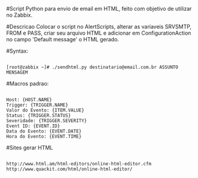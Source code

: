 #Script Python para envio de email em HTML, feito com objetivo de utilizar no Zabbix.

#Descricao
Colocar o script no AlertScripts, alterar as variaveis SRVSMTP, FROM e PASS, criar seu arquivo HTML e adicionar em ConfigurationAction no campo 'Default message' o HTML gerado.

#Syntax:
<pre><code>
[root@zabbix ~]# ./sendhtml.py destinatario@email.com.br ASSUNTO MENSAGEM
</code></pre>

#Macros padrao:
<pre><code>
Host: {HOST.NAME}
Trigger: {TRIGGER.NAME}
Valor do Evento: {ITEM.VALUE}
Status: {TRIGGER.STATUS}
Severidade: {TRIGGER.SEVERITY}
Event ID: {EVENT.ID}
Data do Evento: {EVENT.DATE}
Hora do Evento: {EVENT.TIME}
</code></pre>

#Sites gerar HTML
<pre><code>
http://www.html.am/html-editors/online-html-editor.cfm
http://www.quackit.com/html/online-html-editor/
</code></pre>

